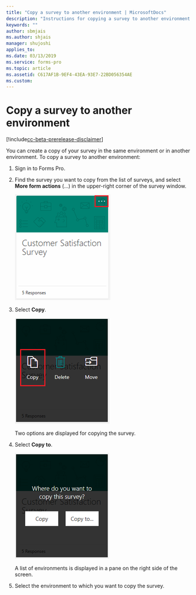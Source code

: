 ```yaml
---
title: "Copy a survey to another environment | MicrosoftDocs"
description: "Instructions for copying a survey to another environment in Microsoft Forms Pro"
keywords: ""
author: sbmjais
ms.author: shjais
manager: shujoshi
applies_to: 
ms.date: 03/13/2019
ms.service: forms-pro
ms.topic: article
ms.assetid: C617AF1B-9EF4-43EA-93E7-22BD056354AE
ms.custom: 
---
```


# Copy a survey to another environment

[!include[cc-beta-prerelease-disclaimer](includes/cc-beta-prerelease-disclaimer.md)]

You can create a copy of your survey in the same environment or in another environment. To copy a survey to another environment:

1. Sign in to Forms Pro. 

2. Find the survey you want to copy from the list of surveys, and select **More form actions** (...) in the upper-right corner of the survey window. 

    ![Survey more actions](media/survey-more-actions.png "Survey more actions")

3. Select **Copy**.

    ![Survey copy action](media/survey-copy.png "Survey copy action")

    Two options are displayed for copying the survey.

4. Select **Copy to**.

    ![Survey copy options](media/survey-copy-options.png "Survey copy options")

    A list of environments is displayed in a pane on the right side of the screen.

5. Select the environment to which you want to copy the survey.